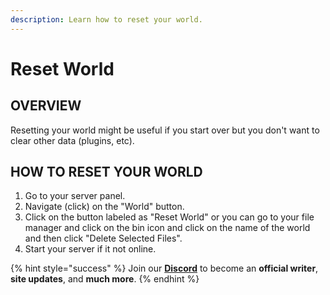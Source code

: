 ```yaml
---
description: Learn how to reset your world.
---
```


# Reset World

## OVERVIEW

Resetting your world might be useful if you start over but you don't want to clear other data (plugins, etc).

## HOW TO RESET YOUR WORLD

1. Go to your server panel.
2. Navigate (click) on the "World" button.
3. Click on the button labeled as "Reset World" or you can go to your file manager and click on the bin icon and click on the name of the world and then click "Delete Selected Files".
4. Start your server if it not online.

{% hint style="success" %}
Join our **[Discord](https://invite.gg/minehutxyz)** to become an **official writer**, **site updates**, and **much more**.
{% endhint %}
